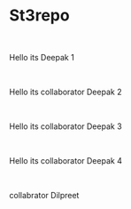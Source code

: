 # St3repo


<br>
<p>Hello its Deepak 1</p>
<br>
<p>Hello its collaborator Deepak 2</p>
<br>
<p>Hello its collaborator Deepak 3</p>
<br>
<p>Hello its collaborator Deepak 4</p>
<br>
<p>collabrator Dilpreet</p>
